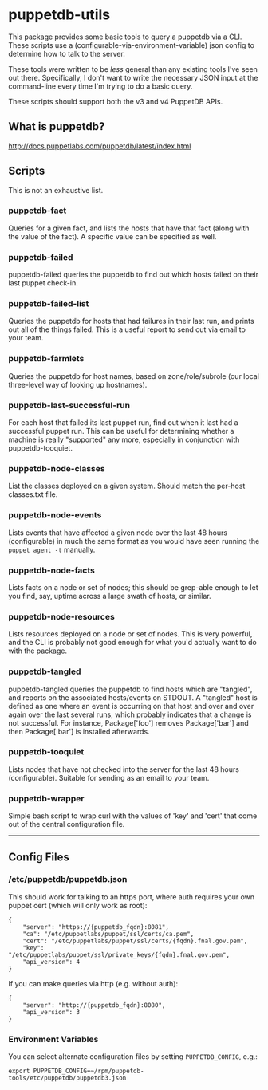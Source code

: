 # puppetdb-utils

This package provides some basic tools to query a puppetdb via a CLI.
These scripts use a (configurable-via-environment-variable) json config
to determine how to talk to the server.

These tools were written to be *less* general than any existing tools I've
seen out there.  Specifically, I don't want to write the necessary JSON
input at the command-line every time I'm trying to do a basic query.

These scripts should support both the v3 and v4 PuppetDB APIs.

## What is puppetdb?

http://docs.puppetlabs.com/puppetdb/latest/index.html

## Scripts

This is not an exhaustive list.

### puppetdb-fact

Queries for a given fact, and lists the hosts that have that fact (along
with the value of the fact).  A specific value can be specified as well.

### puppetdb-failed

puppetdb-failed queries the puppetdb to find out which hosts failed on
their last puppet check-in.

### puppetdb-failed-list

Queries the puppetdb for hosts that had failures in their last run, and
prints out all of the things failed.  This is a useful report to send out
via email to your team.

### puppetdb-farmlets

Queries the puppetdb for host names, based on zone/role/subrole (our local
three-level way of looking up hostnames).  

### puppetdb-last-successful-run

For each host that failed its last puppet run, find out when it last had
a successful puppet run.  This can be useful for determining whether a
machine is really "supported" any more, especially in conjunction with
puppetdb-tooquiet.

### puppetdb-node-classes

List the classes deployed on a given system.  Should match the per-host
classes.txt file.

### puppetdb-node-events

Lists events that have affected a given node over the last 48 hours
(configurable) in much the same format as you would have seen running the
`puppet agent -t` manually.

### puppetdb-node-facts

Lists facts on a node or set of nodes; this should be grep-able enough to
let you find, say, uptime across a large swath of hosts, or similar.

### puppetdb-node-resources

Lists resources deployed on a node or set of nodes.  This is very
powerful, and the CLI is probably not good enough for what you'd actually
want to do with the package.

### puppetdb-tangled

puppetdb-tangled queries the puppetdb to find hosts which are "tangled",
and reports on the associated hosts/events on STDOUT.  A "tangled" host
is defined as one where an event is occurring on that host and over and
over again over the last several runs, which probably indicates that a
change is not successful.  For instance, Package['foo'] removes
Package['bar'] and then Package['bar'] is installed afterwards.

### puppetdb-tooquiet

Lists nodes that have not checked into the server for the last 48 hours
(configurable).  Suitable for sending as an email to your team.

### puppetdb-wrapper

Simple bash script to wrap curl with the values of 'key' and 'cert' that
come out of the central configuration file.

-------------------------------------------------------------------------------

## Config Files

### /etc/puppetdb/puppetdb.json

This should work for talking to an https port, where auth requires your own puppet cert (which will only work as root):

    {
        "server": "https://{puppetdb_fqdn}:8081",
        "ca": "/etc/puppetlabs/puppet/ssl/certs/ca.pem",
        "cert": "/etc/puppetlabs/puppet/ssl/certs/{fqdn}.fnal.gov.pem",
        "key": "/etc/puppetlabs/puppet/ssl/private_keys/{fqdn}.fnal.gov.pem",
        "api_version": 4
    }

If you can make queries via http (e.g. without auth):


    {
        "server": "http://{puppetdb_fqdn}:8080",
        "api_version": 3
    }

### Environment Variables

You can select alternate configuration files by setting `PUPPETDB_CONFIG`,
e.g.:

    export PUPPETDB_CONFIG=~/rpm/puppetdb-tools/etc/puppetdb/puppetdb3.json
